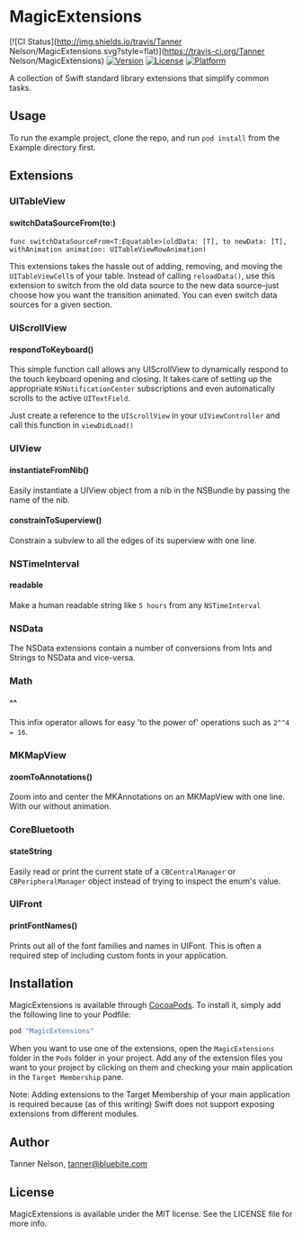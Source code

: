 # MagicExtensions

[![CI Status](http://img.shields.io/travis/Tanner Nelson/MagicExtensions.svg?style=flat)](https://travis-ci.org/Tanner Nelson/MagicExtensions)
[![Version](https://img.shields.io/cocoapods/v/MagicExtensions.svg?style=flat)](http://cocoapods.org/pods/MagicExtensions)
[![License](https://img.shields.io/cocoapods/l/MagicExtensions.svg?style=flat)](http://cocoapods.org/pods/MagicExtensions)
[![Platform](https://img.shields.io/cocoapods/p/MagicExtensions.svg?style=flat)](http://cocoapods.org/pods/MagicExtensions)

A collection of Swift standard library extensions that simplify common tasks.

## Usage

To run the example project, clone the repo, and run `pod install` from the Example directory first.

## Extensions

### UITableView

#### switchDataSourceFrom(to:)
`func switchDataSourceFrom<T:Equatable>(oldData: [T], to newData: [T], withAnimation animation: UITableViewRowAnimation)`

This extensions takes the hassle out of adding, removing, and moving the `UITableViewCell`s of your table. Instead of calling `reloadData()`, use this extension to switch from the old data source to the new data source–just choose how you want the transition animated. You can even switch data sources for a given section. 

### UIScrollView

#### respondToKeyboard()

This simple function call allows any UIScrollView to dynamically respond to the touch keyboard opening and closing. It takes care of setting up the appropriate `NSNotificationCenter` subscriptions and even automatically scrolls to the active `UITextField`.

Just create a reference to the `UIScrollView` in your `UIViewController` and call this function in `viewDidLoad()`

### UIView

#### instantiateFromNib()

Easily instantiate a UIView object from a nib in the NSBundle by passing the name of the nib.

#### constrainToSuperview()

Constrain a subview to all the edges of its superview with one line.

### NSTimeInterval

#### readable

Make a human readable string like `5 hours` from any `NSTimeInterval`

### NSData

The NSData extensions contain a number of conversions from Ints and Strings to NSData and vice-versa.

### Math

#### ^^

This infix operator allows for easy 'to the power of' operations such as `2^^4 = 16`.

### MKMapView

#### zoomToAnnotations()

Zoom into and center the MKAnnotations on an MKMapView with one line. With our without animation.

### CoreBluetooth

#### stateString

Easily read or print the current state of a `CBCentralManager` or `CBPeripheralManager` object instead of trying to inspect the enum's value.

### UIFront

#### printFontNames()

Prints out all of the font families and names in UIFont. This is often a required step of including custom fonts in your application. 

## Installation

MagicExtensions is available through [CocoaPods](http://cocoapods.org). To install
it, simply add the following line to your Podfile:

```ruby
pod "MagicExtensions"
```

When you want to use one of the extensions, open the `MagicExtensions` folder in the `Pods` folder in your project. Add any of the extension files you want to your project by clicking on them and checking your main application in the `Target Membership` pane.

Note: Adding extensions to the Target Membership of your main application is required because (as of this writing) Swift does not support exposing extensions from different modules.

## Author

Tanner Nelson, tanner@bluebite.com

## License

MagicExtensions is available under the MIT license. See the LICENSE file for more info.
